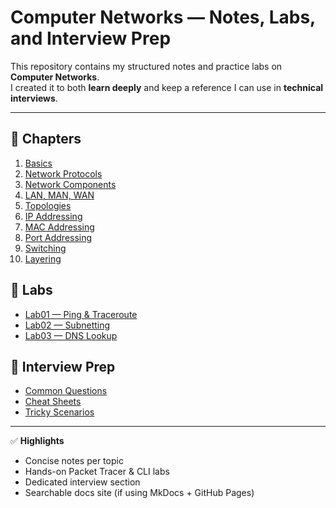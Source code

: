 # Computer Networks — Notes, Labs, and Interview Prep

This repository contains my structured notes and practice labs on **Computer Networks**.  
I created it to both **learn deeply** and keep a reference I can use in **technical interviews**.

---

## 📖 Chapters

1. [Basics](./docs/01_basics.md)
2. [Network Protocols](./docs/02_Network_Protocols_&_Communications.md)
3. [Network Components](./docs/03_Components_of_a_Computer_Network.md)
4. [LAN, MAN, WAN](./docs/04_Classification_of_Computer_Networks.md)
5. [Topologies](./docs/05_Network_Topology.md)
6. [IP Addressing](./docs/06_Basics_of_IP_Addressing.md)
7. [MAC Addressing](./docs/07_Basics_of_MAC_Addressing.md)
8. [Port Addressing](./docs/08_Basics_of_Port_Addressing.md)
9. [Switching](./docs/09_Switching_Techniques_in_Computer_Networks.md)
10. [Layering](./docs/10_Layering_in_Computer_Networks.md)
## 🧪 Labs
- [Lab01 — Ping & Traceroute](./labs/lab01_ping_traceroute.md)
- [Lab02 — Subnetting](./labs/lab02_subnetting.md)
- [Lab03 — DNS Lookup](./labs/lab03_dns_lookup.md)

## 💼 Interview Prep
- [Common Questions](./interview-prep/common_questions.md)
- [Cheat Sheets](./interview-prep/cheat_sheets.md)
- [Tricky Scenarios](./interview-prep/tricky_scenarios.md)

---

✅ **Highlights**
- Concise notes per topic  
- Hands-on Packet Tracer & CLI labs  
- Dedicated interview section  
- Searchable docs site (if using MkDocs + GitHub Pages)
